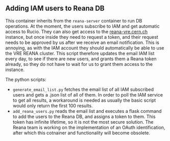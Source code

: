 ## Adding IAM users to Reana DB 

This container inherits from the `reana-server` container to run DB operations. 
At the moment, the users subscribe to IAM and get automatic access to Rucio. They can also get access to the [reana-vre.cern.ch](reana-vre.cern.ch) instance, but once inside they need to request a token, and their request needs to be approved by us after we receive an email notification. This is annoying, as with the IAM account they should automatically be able to use the VRE REANA cluster. This script therefore updates the email IAM list every day, to see if there are new users, and grants them a Reana token already, so they do not have to wait for us to grant them access to the instance. 

The python scripts:
-  `generate_email_list.py` fetches the email list of all IAM subscribed users and gets a .json list of all of them. In order to poll the IAM service to get all results, a workaround is needed as usually the basic script would only return the first 100 results. 
- `add_reana_users.py` reads the email list and executes a flask command to add the users to the Reana DB, and assigns a token to them. This token has infinite lifetime, so it is not the most secure solution. The Reana team is working on the implementation of an OAuth identification, after which this cotnainer and functionality will become obsolete.  
